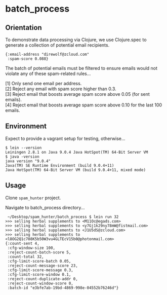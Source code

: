 batch_process
====


## Orientation

To demonstrate data processing via Clojure, we use Clojure.spec to generate a collection of potential email recipients.

```
{:email-address "direwolf@zcloud.com"
 :spam-score 0.088}
```

The batch of potential emails must be filtered to ensure emails would not violate any of these spam-related rules...

[1] Only send one email per address.<br />
[2] Reject any email with spam score higher than 0.3.<br />
[3] Reject email that boosts average spam score above 0.05 (for sent emails).<br />
[4] Reject email that boosts average spam score above 0.10 for the last 100 emails.

## Environment

Expect to provide a vagrant setup for testing, otherwise...

```
$ lein --version
Leiningen 2.8.1 on Java 9.0.4 Java HotSpot(TM) 64-Bit Server VM
$ java -version
java version "9.0.4"
Java(TM) SE Runtime Environment (build 9.0.4+11)
Java HotSpot(TM) 64-Bit Server VM (build 9.0.4+11, mixed mode)
```

## Usage

Clone `spam_hunter` project.

Navigate to batch_process directory...

```
 ~/Desktop/spam_hunter/batch_process $ lein run 32
>>> selling herbal supplements to <M11Oc@egads.com>
>>> selling herbal supplements to <y7Gj1k29ny78mW@fistmail.com>
>>> selling herbal supplements to <J1U5dS@zcloud.com>
>>> selling herbal supplements to <l8OG2Q1c708K5b50W3vu4GLTEcV15b0@photonmail.com>
{:count-sent 4,
 :cfg-window-size 100,
 :reject-count-batch-score 5,
 :count-total 32,
 :cfg-limit-score-batch 0.05,
 :reject-count-message-score 23,
 :cfg-limit-score-message 0.3,
 :cfg-limit-score-window 0.1,
 :reject-count-duplicate-addr 0,
 :reject-count-window-score 0,
 :batch-id "e3bfe7ab-19bd-4869-998e-04552b76246d"}
```
